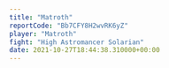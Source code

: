 ```yaml
---
title: "Matroth"
reportCode: "Bb7CFY8H2wvRK6yZ"
player: "Matroth"
fight: "High Astromancer Solarian"
date: 2021-10-27T18:44:38.310000+00:00
---
```

